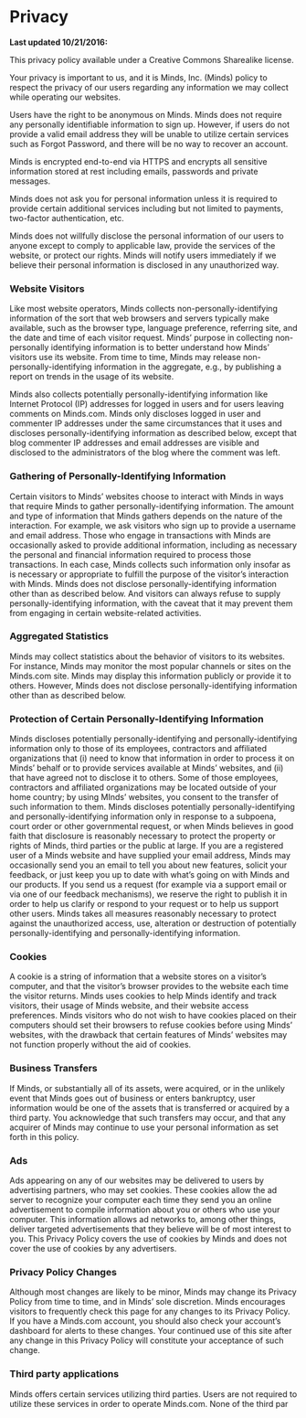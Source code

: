 # Privacy

__Last updated 10/21/2016:__

This privacy policy available under a Creative Commons Sharealike license. 

Your privacy is important to us, and it is Minds, Inc. (Minds) policy to respect the privacy of our users regarding any information we may collect while operating our websites.

Users have the right to be anonymous on Minds. Minds does not require any personally identifiable information to sign up. However, if users do not provide a valid email address they will be unable to utilize certain services such as Forgot Password, and there will be no way to recover an account. 

Minds is encrypted end-to-end via HTTPS and encrypts all sensitive information stored at rest including emails, passwords and private messages. 

Minds does not ask you for personal information unless it is required to provide certain additional services including but not limited to payments, two-factor authentication, etc.

Minds does not willfully disclose the personal information of our users to anyone except to comply to applicable law, provide the services of the website, or protect our rights. Minds will notify users immediately if we believe their personal information is disclosed in any unauthorized way.


### Website Visitors

Like most website operators, Minds collects non-personally-identifying information of the sort that web browsers and servers typically make available, such as the browser type, language preference, referring site, and the date and time of each visitor request. Minds’ purpose in collecting non-personally identifying information is to better understand how Minds’ visitors use its website. From time to time, Minds may release non-personally-identifying information in the aggregate, e.g., by publishing a report on trends in the usage of its website.

Minds also collects potentially personally-identifying information like Internet Protocol (IP) addresses for logged in users and for users leaving comments on Minds.com. Minds only discloses logged in user and commenter IP addresses under the same circumstances that it uses and discloses personally-identifying information as described below, except that blog commenter IP addresses and email addresses are visible and disclosed to the administrators of the blog where the comment was left.

 

### Gathering of Personally-Identifying Information

Certain visitors to Minds’ websites choose to interact with Minds in ways that require Minds to gather personally-identifying information. The amount and type of information that Minds gathers depends on the nature of the interaction. For example, we ask visitors who sign up to provide a username and email address. Those who engage in transactions with Minds are occasionally asked to provide additional information, including as necessary the personal and financial information required to process those transactions. In each case, Minds collects such information only insofar as is necessary or appropriate to fulfill the purpose of the visitor’s interaction with Minds. Minds does not disclose personally-identifying information other than as described below. And visitors can always refuse to supply personally-identifying information, with the caveat that it may prevent them from engaging in certain website-related activities.

 

### Aggregated Statistics

Minds may collect statistics about the behavior of visitors to its websites. For instance, Minds may monitor the most popular channels or sites on the Minds.com site. Minds may display this information publicly or provide it to others. However, Minds does not disclose personally-identifying information other than as described below.

 

### Protection of Certain Personally-Identifying Information

Minds discloses potentially personally-identifying and personally-identifying information only to those of its employees, contractors and affiliated organizations that (i) need to know that information in order to process it on Minds’ behalf or to provide services available at Minds’ websites, and (ii) that have agreed not to disclose it to others. Some of those employees, contractors and affiliated organizations may be located outside of your home country; by using MInds’ websites, you consent to the transfer of such information to them. Minds discloses potentially personally-identifying and personally-identifying information only in response to a subpoena, court order or other governmental request, or when Minds believes in good faith that disclosure is reasonably necessary to protect the property or rights of Minds, third parties or the public at large. If you are a registered user of a Minds website and have supplied your email address, Minds may occasionally send you an email to tell you about new features, solicit your feedback, or just keep you up to date with what’s going on with Minds and our products. If you send us a request (for example via a support email or via one of our feedback mechanisms), we reserve the right to publish it in order to help us clarify or respond to your request or to help us support other users. Minds takes all measures reasonably necessary to protect against the unauthorized access, use, alteration or destruction of potentially personally-identifying and personally-identifying information.

 

### Cookies

A cookie is a string of information that a website stores on a visitor’s computer, and that the visitor’s browser provides to the website each time the visitor returns. Minds uses cookies to help Minds identify and track visitors, their usage of Minds website, and their website access preferences. Minds visitors who do not wish to have cookies placed on their computers should set their browsers to refuse cookies before using Minds’ websites, with the drawback that certain features of Minds’ websites may not function properly without the aid of cookies.

 

### Business Transfers

If Minds, or substantially all of its assets, were acquired, or in the unlikely event that Minds goes out of business or enters bankruptcy, user information would be one of the assets that is transferred or acquired by a third party. You acknowledge that such transfers may occur, and that any acquirer of Minds may continue to use your personal information as set forth in this policy.

 

### Ads

Ads appearing on any of our websites may be delivered to users by advertising partners, who may set cookies. These cookies allow the ad server to recognize your computer each time they send you an online advertisement to compile information about you or others who use your computer. This information allows ad networks to, among other things, deliver targeted advertisements that they believe will be of most interest to you. This Privacy Policy covers the use of cookies by Minds and does not cover the use of cookies by any advertisers.

 

### Privacy Policy Changes

Although most changes are likely to be minor, Minds may change its Privacy Policy from time to time, and in Minds’ sole discretion. Minds encourages visitors to frequently check this page for any changes to its Privacy Policy. If you have a Minds.com account, you should also check your account’s dashboard for alerts to these changes. Your continued use of this site after any change in this Privacy Policy will constitute your acceptance of such change.

### Third party applications

Minds offers certain services utilizing third parties. Users are not required to utilize these services in order to operate Minds.com. None of the third par
